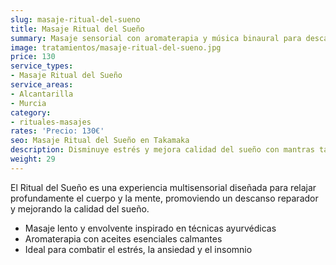 ```yaml
---
slug: masaje-ritual-del-sueno
title: Masaje Ritual del Sueño
summary: Masaje sensorial con aromaterapia y música binaural para descanso profundo.
image: tratamientos/masaje-ritual-del-sueno.jpg
price: 130
service_types:
- Masaje Ritual del Sueño
service_areas:
- Alcantarilla
- Murcia
category:
- rituales-masajes
rates: 'Precio: 130€'
seo: Masaje Ritual del Sueño en Takamaka
description: Disminuye estrés y mejora calidad del sueño con mantras táctiles y aceites de lavanda.
weight: 29
---
```


El Ritual del Sueño es una experiencia multisensorial diseñada para relajar profundamente el cuerpo y la mente, promoviendo un descanso reparador y mejorando la calidad del sueño.

- Masaje lento y envolvente inspirado en técnicas ayurvédicas
- Aromaterapia con aceites esenciales calmantes
- Ideal para combatir el estrés, la ansiedad y el insomnio
